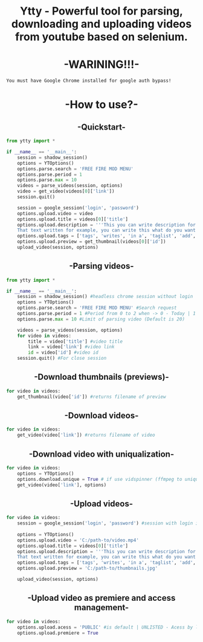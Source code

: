 <h1 align="center">Ytty - Powerful tool for parsing, downloading and uploading videos from youtube based on selenium.</h1>
<h1 align="center"> -WARINING!!!- </h1>

```
You must have Google Chrome installed for google auth bypass!
```

<h1 align="center"> -How to use?- </h1>

<h2 align="center"> -Quickstart- </h2>

```python
from ytty import *

if __name__ == '__main__':
	session = shadow_session()
	options = YTOptions()
	options.parse.search = 'FREE FIRE MOD MENU'
	options.parse.period = 1
	options.parse.max = 10
	videos = parse_videos(session, options)
	video = get_video(videos[0]['link'])
	session.quit()

	session = google_session('login', 'password')
	options.upload.video = video
	options.upload.title = videos[0]['title']
	options.upload.description = '''This you can write description for video
	That text written for example, you can write this what do you want :)'''
	options.upload.tags = ['tags', 'writes', 'in a', 'taglist', 'add', 'some tags', 'this']
	options.upload.preview = get_thumbnail(videos[0]['id'])
	upload_video(session, options)
```


<h2 align="center"> -Parsing videos- </h2>

```python
from ytty import *

if __name__ == '__main__':
	session = shadow_session() #headless chrome session without login
	options = YTOptions()
	options.parse.search = 'FREE FIRE MOD MENU' #Search request
	options.parse.period = 1 #Period from 0 to 2 when -> 0 - Today | 1 - a Week | 2 - a Month (Default is 2)
	options.parse.max = 10 #Limit of parsing video (Default is 20)

	videos = parse_videos(session, options)
	for video in videos:
		title = video['title'] #video title
		link = video['link'] #video link
		id = video['id'] #video id
	session.quit() #For close session
```

<h2 align="center"> -Download thumbnails (previews)- </h2>

```python
for video in videos:
	get_thumbnail(video['id']) #returns filename of preview
```

<h2 align="center"> -Download videos- </h2>

```python
for video in videos:
	get_video(video['link']) #returns filename of video
```

<h2 align="center"> -Download video with uniqualization- </h2>

```python
for video in videos:
	options = YTOptions()
	options.download.unique = True # if use vidspinner (ffmpeg to uniqualize, but it for Windows only)
	get_video(video['link'], options)
```

<h2 align="center"> -Upload videos- </h2>

```python
for video in videos:
	session = google_session('login', 'password') #session with login in google (no headless)
	
	options = YTOptions()
	options.upload.video = 'C:/path-to/video.mp4'
	options.upload.title = videos[0]['title']
	options.upload.description = '''This you can write description for video
	That text written for example, you can write this what do you want :)'''
	options.upload.tags = ['tags', 'writes', 'in a', 'taglist', 'add', 'some tags', 'this']
	options.upload.preview = 'C:/path-to/thumbnails.jpg'

	upload_video(session, options)
```

<h2 align="center"> -Upload video as premiere and access management- </h2>

```python
for video in videos:
	options.upload.acess = 'PUBLIC' #is default | UNLISTED - Acess by link | PRIVATE - Restricted access | SCHEDULE - Planned release (not yet configurable)
	options.upload.premiere = True
```